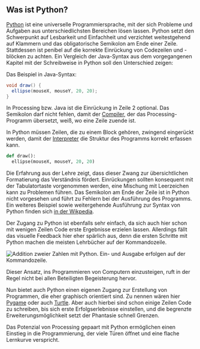 ## Was ist Python?

[Python](https://de.wikipedia.org/wiki/Python_%28Programmiersprache%29) ist eine universelle Programmiersprache, mit der sich Probleme und Aufgaben aus unterschiedlichsten Bereichen lösen lassen. Python setzt den Schwerpunkt auf Lesbarkeit und Einfachheit und verzichtet weitestgehend auf Klammern und das obligatorische Semikolon am Ende einer Zeile. Stattdessen ist penibel auf die korrekte Einrückung von Codezeilen und -blöcken zu achten. Ein Vergleich der Java-Syntax aus dem vorgegangenen Kapitel mit der Schreibweise in Python soll den Unterschied zeigen:

Das Beispiel in Java-Syntax:

```java
void draw() {
  ellipse(mouseX, mouseY, 20, 20);
}
```

In Processing bzw. Java ist die Einrückung in Zeile 2 optional. Das Semikolon darf nicht fehlen, damit der [Compiler](https://de.wikipedia.org/wiki/Compiler), der das Processing-Programm übersetzt, weiß, wo eine Zeile zuende ist.

In Python müssen Zeilen, die zu einem Block gehören, zwingend eingerückt werden, damit der [Interpreter](https://de.wikipedia.org/wiki/Interpreter) die Struktur des Programms korrekt erfassen kann.

```python
def draw():
  ellipse(mouseX, mouseY, 20, 20)
```

Die Erfahrung aus der Lehre zeigt, dass dieser Zwang zur übersichtlichen Formatierung das Verständnis fördert. Einrückungen sollten konsequent mit der Tabulatortaste vorgenommen werden, eine Mischung mit Leerzeichen kann zu Problemen führen. Das Semikolon am Ende der Zeile ist in Python nicht vorgesehen und führt zu Fehlern bei der Ausführung des Programms. Ein weiteres Beispiel sowie weitergehende Ausführung zur Syntax von Python finden sich [in der Wikpedia](https://de.wikipedia.org/wiki/Python_%28Programmiersprache%29#Syntax).

Der Zugang zu Python ist ebenfalls sehr einfach, da sich auch hier schon mit wenigen Zeilen Code erste Ergebnisse erzielen lassen. Allerdings fällt das visuelle Feedback hier eher spärlich aus, denn die ersten Schritte mit Python machen die meisten Lehrbücher auf der Kommandozeile.

![Addition zweier Zahlen mit Python. Ein- und Ausgabe erfolgen auf der Kommandozeile.](images/01-2-commandline.png)

Dieser Ansatz, ins Programmieren von Computern einzusteigen, ruft in der Regel nicht bei allen Beteiligten Begeisterung hervor.

Nun bietet auch Python einen eigenen Zugang zur Erstellung von Programmen, die eher graphisch orientiert sind. Zu nennen wären hier [Pygame](http://www.pygame.org/hifi.html) oder auch [Turtle](http://pythonturtle.org/). Aber auch hierbei sind schon einige Zeilen Code zu schreiben, bis sich erste Erfolgserlebnisse einstellen, und die begrenzte Erweiterungsmöglichkeit setzt der Phantasie schnell Grenzen.

Das Potenzial von Processing gepaart mit Python ermöglichen einen Einstieg in die Programmierung, der viele Türen öffnet und eine flache Lernkurve verspricht.
